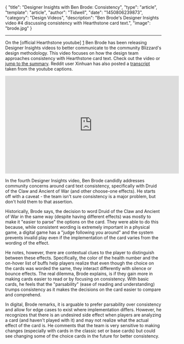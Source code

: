 
{
	"title": "Designer Insights with Ben Brode: Consistency",
	"type": "article",
	"template": "article",
	"author": "Tidwell",
	"date": "1450806239873",
	"category": "Design Videos",
	"description": "Ben Brode's Designer Insights video #4 discussing consistency with Hearthstone card text.",
	"image": "brode.jpg"
}

---

On the [official Hearthstone youtube] [1] Ben Brode has been releasing Designer Insights videos to better communicate to the community Blizzard's design methodology.  This video focuses on how the design team approaches consistency with Hearthstone card text. Check out the video or [jump to the summary][2].  Reddit user Xinhuan has also posted a [transcript][3] taken from the youtube captions.

<iframe width="560" height="315" src="https://www.youtube.com/embed/lfkJnKBuLSU" frameborder="0" allowfullscreen></iframe>

<a name="summary"></a>
In the fourth Designer Insights video, Ben Brode candidly addresses community concerns around card text consistency, specifically with Druid of the Claw and Ancient of War (and other choose-one effects).  He starts off with a caveat - the team isn't sure consistency is a major problem, but don't hold them to that assertion.

Historically, Brode says, the decision to word Druid of the Claw and Ancient of War in the same way (despite having different effects) was mostly to make it "easier to parse" the options on the card.  They were able to do this because, while consistent wording is extremely important in a physical game, a digital game has a "judge following you around" and the system prevents invalid play even if the implementation of the card varies from the wording of the effect.

He notes, however, there are contextual clues to the player to distinguish between these effects.  Specifically, the color of the health number and the on-hover list of buffs help players realize that even though the choice on the cards was worded the same, they interact differently with silence or bounce effects.  The real dilemma, Brode explains, is if they gain more in making cards easier to read or by focusing on consistency.  With basic cards, he feels that the "parsability" (ease of reading and understanding) trumps consistency as it makes the decisions on the card easier to compare and comprehend.

In digital, Brode remarks, it is arguable to prefer parsability over consistency and allow for edge cases to exist where implementation differs.  However, he recognizes that there is an undesired side effect when players are analyzing a card (and haven't played with it) and may not realize what the actual effect of the card is.  He comments that the team is very sensitive to making changes (especially with cards in the classic set or base cards) but could see changing some of the choice cards in the future for better consistency.



 [1]: https://www.youtube.com/channel/UCVia_crjzJylRmGq7SHTiaw "Hearthstone on Youtube"
 [2]: #summary "video summary"
 [3]: https://www.reddit.com/r/hearthstone/comments/3xuqj1/designer_insights_with_ben_brode_consistency/cy7y7vd "transcript"

